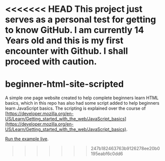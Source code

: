 <<<<<<< HEAD
This project just serves as a personal test for getting to know GitHub. I am currently 14 Years old and this is my first encounter with Github. I shall proceed with caution.
=======
# beginner-html-site-scripted
A simple one page website created to help complete beginners learn HTML basics, which in this repo has also had some script added to help beginners learn JavaScript basics. The scripting is explained over the course of [https://developer.mozilla.org/en-US/Learn/Getting_started_with_the_web/JavaScript_basics](https://developer.mozilla.org/en-US/Learn/Getting_started_with_the_web/JavaScript_basics). 

[Run the example live](https://mdn.github.io/beginner-html-site-scripted/).
>>>>>>> 247b182463763b9126278ee20b0195eabf6c0dd6
